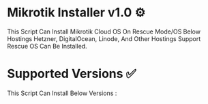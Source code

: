 
# Mikrotik Installer v1.0 ⚙️
This Script Can Install Mikrotik Cloud OS On Rescue Mode/OS Below Hostings 
Hetzner,
DigitalOcean,
Linode,
And Other Hostings Support Rescue OS Can Be Installed.
# Supported Versions ✅
This Script Can Install Below Versions : 



